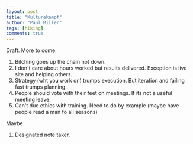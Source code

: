 ```yaml
--- 
layout: post
title: "Kulturekampf"
author: "Paul Miller"
tags: [hiking]
comments: true
---
```


Draft. More to come. 

1. Bitching goes up the chain not down.
1. I don't care about hours worked but results delivered. Exception is live site and helping others. 
1. Strategy (wht you work on)  trumps execution. But iteration and failing fast trumps planning. 
1. People should vote with their feet on meetings. If its not a useful meeting leave. 
1. Can't due ethics with training. Need to do by example (maybe have people read a man fo all seasons)

Maybe
1. Designated note taker. 
